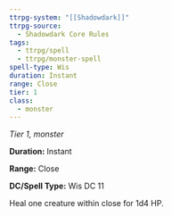 ```yaml
---
ttrpg-system: "[[Shadowdark]]"
ttrpg-source:
  - Shadowdark Core Rules
tags:
  - ttrpg/spell
  - ttrpg/monster-spell
spell-type: Wis
duration: Instant
range: Close
tier: 1
class:
  - monster
---
```

*Tier 1, monster*

**Duration:** Instant

**Range:** Close

**DC/Spell Type:** Wis DC 11

Heal one creature within close for 1d4 HP.
